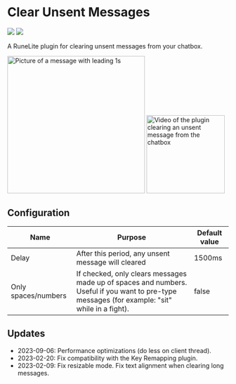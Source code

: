 # Clear Unsent Messages

[![](https://img.shields.io/endpoint?url=https://api.runelite.net/pluginhub/shields/installs/plugin/clear-unsent-messages)](https://runelite.net/plugin-hub/show/clear-unsent-messages)
[![](https://img.shields.io/endpoint?url=https://api.runelite.net/pluginhub/shields/rank/plugin/clear-unsent-messages)](https://runelite.net/plugin-hub/show/clear-unsent-messages)

A RuneLite plugin for clearing unsent messages from your chatbox.

<img width="313" alt="Picture of a message with leading 1s" src="https://user-images.githubusercontent.com/51724788/208325355-3851a5fc-f6bf-47a0-a4b6-3aa14a7c8144.png">

<img width="178" src="https://user-images.githubusercontent.com/51724788/208325383-d0f0b999-5318-4dc8-8332-b1f6760ae375.gif" alt="Video of the plugin clearing an unsent message from the chatbox"/>

## Configuration

|Name|Purpose|Default value|
|-|-|-|
|Delay|After this period, any unsent message will cleared|1500ms|
|Only spaces/numbers|If checked, only clears messages made up of spaces and numbers. Useful if you want to pre-type messages (for example: "sit" while in a fight).|false|

## Updates

* 2023-09-06: Performance optimizations (do less on client thread).
* 2023-02-20: Fix compatibility with the Key Remapping plugin.
* 2023-02-09: Fix resizable mode. Fix text alignment when clearing long messages.
